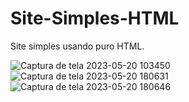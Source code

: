 # Site-Simples-HTML
Site simples usando puro HTML. 


![Captura de tela 2023-05-20 103450](https://github.com/millagmgomes/Site-Simples-HTML/assets/120679601/e23addb3-8521-4ea8-9777-b1d1acaefa6b)
![Captura de tela 2023-05-20 180631](https://github.com/millagmgomes/Site-Simples-HTML/assets/120679601/576744be-b8c1-4a08-aafa-467aa713afae)
![Captura de tela 2023-05-20 180646](https://github.com/millagmgomes/Site-Simples-HTML/assets/120679601/220bd1a6-a9e1-47cc-a105-ccecaa6c7993)
